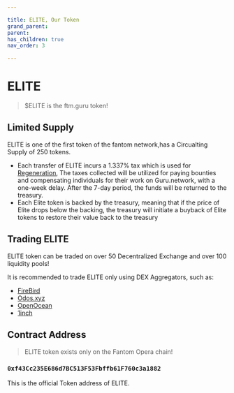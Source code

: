 ```yaml
---

title: ELITE, Our Token
grand_parent:
parent:
has_children: true
nav_order: 3

---
```


# ELITE
> $ELITE is the ftm.guru token!

## Limited Supply
ELITE is one of the first token of the fantom network,has a Circualting Supply of 250 tokens.
- Each transfer of ELITE incurs a 1.337% tax which is used for [Regeneration](/regeneration), The taxes collected will be utilized for paying bounties and compensating individuals for their work on Guru.network, with a one-week delay. After the 7-day period, the funds will be returned to the treasury.
- Each Elite token is backed by the treasury, meaning that if the price of Elite drops below the backing, the treasury will initiate a buyback of Elite tokens to restore their value back to the treasury

## Trading ELITE
ELITE token can be traded on over 50 Decentralized Exchange and over 100 liquidity pools!

It is recommended to trade ELITE only using DEX Aggregators, such as:
- [FireBird](https://app.firebird.finance/swap)
- [Odos.xyz](https://app.odos.xyz)
- [OpenOcean](https://app.openocean.finance)
- [1inch](https://app.1inch.io)

## Contract Address
> ELITE token exists only on the Fantom Opera chain!

### `0xf43Cc235E686d7BC513F53Fbffb61F760c3a1882`
This is the official Token address of ELITE.
